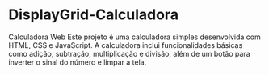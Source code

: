 # DisplayGrid-Calculadora
Calculadora Web Este projeto é uma calculadora simples desenvolvida com HTML, CSS e JavaScript. A calculadora inclui funcionalidades básicas como adição, subtração, multiplicação e divisão, além de um botão para inverter o sinal do número e limpar a tela.
